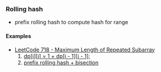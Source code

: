 
### Rolling hash
- prefix rolling hash to compute hash for range



#### Examples
- [LeetCode 718 - Maximum Length of Repeated Subarray](https://leetcode.com/articles/maximum-length-of-repeated-subarray/)
  1. [dp[i][j] = 1 + dp[i - 1][j - 1];](https://leetcode.com/problems/maximum-length-of-repeated-subarray/discuss/109039/Concise-Java-DP%3A-Same-idea-of-Longest-Common-Substring)
  1. [prefix rolling hash + bisection](https://leetcode.com/problems/maximum-length-of-repeated-subarray/discuss/156891/Binary-Search-%2B-Rabin-Karp-%2B-Hash-Table-O(N-log-N)-Beats-100)







